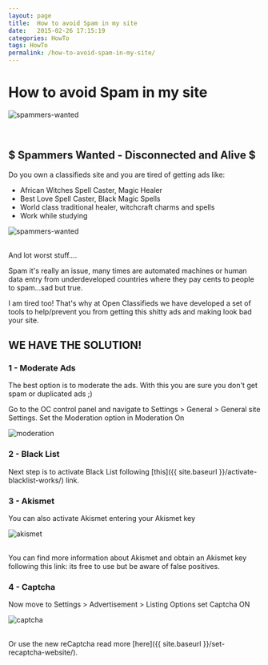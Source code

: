 ```yaml
---
layout: page
title:  How to avoid Spam in my site
date:   2015-02-26 17:15:19
categories: HowTo
tags: HowTo
permalink: /how-to-avoid-spam-in-my-site/
---
```

# How to avoid Spam in my site

![spammers-wanted](http://open-classifieds.com/wp-content/uploads/2015/02/hate-spam.png) 

<br>

## $ Spammers Wanted - Disconnected and Alive $

Do you own a classifieds site and you are tired of getting ads like: 

* African Witches Spell Caster, Magic Healer
* Best Love Spell Caster, Black Magic Spells
* World class traditional healer, witchcraft charms and spells
* Work while studying


![spammers-wanted](http://open-classifieds.com/wp-content/uploads/2015/02/spammers-wanted.png) 

<br>
And lot worst stuff.... 

Spam it's really an issue, many times are automated machines or human data entry from underdeveloped countries where they pay cents to people to spam...sad but true. 

I am tired too! That's why at Open Classifieds we have developed a set of tools to help/prevent you from getting this shitty ads and making look bad your site. 

## WE HAVE THE SOLUTION!

### 1 - Moderate Ads

The best option is to moderate the ads. With this you are sure you don't get spam or duplicated ads ;) 

Go to the OC control panel and navigate to Settings > General > General site Settings. Set the Moderation option in Moderation On

![moderation](http://open-classifieds.com/wp-content/uploads/2015/02/moderation.png)


### 2 - Black List


Next step is to activate Black List following [this]({{ site.baseurl }}/activate-blacklist-works/) link.


### 3 - Akismet


You can also activate Akismet entering your Akismet key

![akismet](http://open-classifieds.com/wp-content/uploads/2015/02/akismet.png) 

<br>
You can find more information about Akismet and obtain an Akismet key following this link: <https://akismet.com/> 
its free to use but be aware of false positives.


### 4 - Captcha


Now move to Settings > Advertisement > Listing Options set Captcha ON 

![captcha](http://open-classifieds.com/wp-content/uploads/2015/02/captcha.jpg) 

<br>
Or use the new reCaptcha read more [here]({{ site.baseurl }}/set-recaptcha-website/).



<!--title: How to avoid Spam in my site
link: http://open-classifieds.com/2015/02/26/how-to-avoid-spam-in-my-site/
author: admin
description: 
post_id: 23824
created: 2015/02/26 18:15:19
created_gmt: 2015/02/26 17:15:19
comment_status: open
post_name: how-to-avoid-spam-in-my-site
status: publish
post_type: post-->


